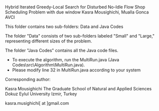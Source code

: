 Hybrid Iterated Greedy-Local Search for Disturbed No-Idle Flow Shop Scheduling Problem with due window
Kasra Mousighichi, Mualla Gonca AVCI

This folder contains two sub-folders: Data and Java Codes

The folder "Data" consists of two sub-folders labeled "Small" and "Large," representing different sizes of the problem.

The folder "Java Codes" contains all the Java code files.

- To execute the algorithm, run the MultiRun.java (Java Codes\src\Algorithm\MultiRun.java).
- Please modify line 32 in MultiRun.java according to your system


Corresponding author:

Kasra Mousighichi
The Graduate School of Natural and Applied Sciences
Dokuz Eylul University
Izmir, Turkey

kasra.musighichi[ at ]gmail.com
